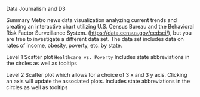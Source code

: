 Data Journalism and D3

Summary
Metro news data visualization analyzing current trends and creating an interactive chart utilizing U.S. Census Bureau and the Behavioral Risk Factor Surveillance System.
(https://data.census.gov/cedsci/), but you are free to investigate a different data set. 
The data set includes data on rates of income, obesity, poverty, etc. by state.

Level 1
Scatter plot `Healthcare vs. Poverty`
  Includes state abbreviations in the circles as well as tooltips

Level 2
Scatter plot which allows for a choice of 3 x and 3 y axis.  Clicking an axis will update the associated plots.
  Includes state abbreviations in the circles as well as tooltips 



